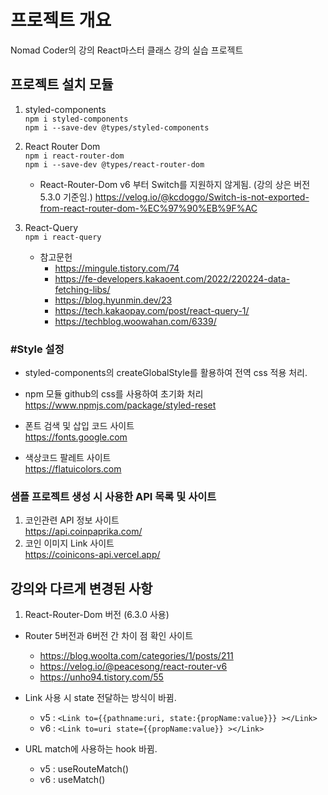 # 프로젝트 개요

Nomad Coder의 강의 React마스터 클래스 강의 실습 프로젝트

## 프로젝트 설치 모듈

1. styled-components  
   `npm i styled-components`  
   `npm i --save-dev @types/styled-components`
2. React Router Dom  
   `npm i react-router-dom`  
   `npm i --save-dev @types/react-router-dom`

   - React-Router-Dom v6 부터 Switch를 지원하지 않게됨.
     (강의 상은 버전 5.3.0 기준임.)
     https://velog.io/@kcdoggo/Switch-is-not-exported-from-react-router-dom-%EC%97%90%EB%9F%AC

3. React-Query  
   `npm i react-query`
   - 참고문헌
     - https://mingule.tistory.com/74
     - https://fe-developers.kakaoent.com/2022/220224-data-fetching-libs/
     - https://blog.hyunmin.dev/23
     - https://tech.kakaopay.com/post/react-query-1/
     - https://techblog.woowahan.com/6339/

### #Style 설정

- styled-components의 createGlobalStyle를 활용하여 전역 css 적용 처리.
- npm 모듈 github의 css를 사용하여 초기화 처리  
  https://www.npmjs.com/package/styled-reset

- 폰트 검색 및 삽입 코드 사이트  
  https://fonts.google.com

- 색상코드 팔레트 사이트  
  https://flatuicolors.com

### 샘플 프로젝트 생성 시 사용한 API 목록 및 사이트

1. 코인관련 API 정보 사이트  
   https://api.coinpaprika.com/
2. 코인 이미지 Link 사이트  
   https://coinicons-api.vercel.app/

## 강의와 다르게 변경된 사항

1. React-Router-Dom 버전 (6.3.0 사용)

- Router 5버전과 6버전 간 차이 점 확인 사이트

  - https://blog.woolta.com/categories/1/posts/211
  - https://velog.io/@peacesong/react-router-v6
  - https://unho94.tistory.com/55

- Link 사용 시 state 전달하는 방식이 바뀜.

  - v5 : `<Link to={{pathname:uri, state:{propName:value}}} ></Link>`
  - v6 : `<Link to=uri state={{propName:value}} ></Link>`

- URL match에 사용하는 hook 바뀜.

  - v5 : useRouteMatch()
  - v6 : useMatch()
